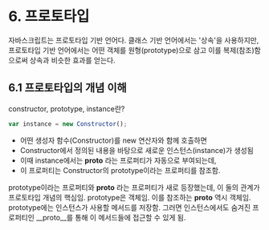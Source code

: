 # 6. 프로토타입

자바스크립트는 프로토타입 기반 언어다. 클래스 기반 언어에서는 '상속'을 사용하지만,
프로토타입 기반 언어에서는 어떤 객체를 원형(prototype)으로 삼고 이를 복제(참조)함으로써 상속과 비슷한 효과를 얻는다.

## 6.1 프로토타입의 개념 이해

constructor, prototype, instance란?

```js
var instance = new Constructor();
```

- 어떤 생성자 함수(Constructor)를 new 연산자와 함께 호출하면
- Constructor에서 정의된 내용을 바탕으로 새로운 인스턴스(instance)가   생성됨
- 이때 instance에서는 __proto__ 라는 프로퍼티가 자동으로 부여되는데,
- 이 프로퍼티는 Constructor의 prototype이라는 프로퍼티를 참조함.

prototype이라는 프로퍼티와 __proto__ 라는 프로퍼티가 새로 등장했는데, 이 둘의 관계가 프로토타입 개념의 핵심임. prototype은 객체임. 이를 참조하는 __proto__ 역시 객체임.
prototype에는 인스턴스가 사용할 메서드를 저장함.
그러면 인스턴스에서도 숨겨진 프로퍼티인 __proto__를 통해 이 메서드들에 접근할 수 있게 됨.
